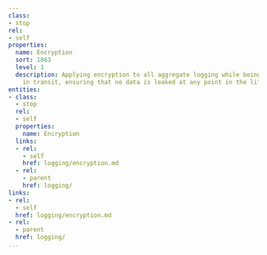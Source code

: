 ```yaml
---
class:
- stop
rel:
- self
properties:
  name: Encryption
  sort: 1863
  level: 1
  description: Applying encryption to all aggregate logging while being stored, and
    in transit, ensuring that no data is leaked at any point in the lifecycle.
entities:
- class:
  - stop
  rel:
  - self
  properties:
    name: Encryption
  links:
  - rel:
    - self
    href: logging/encryption.md
  - rel:
    - parent
    href: logging/
links:
- rel:
  - self
  href: logging/encryption.md
- rel:
  - parent
  href: logging/
...
```

